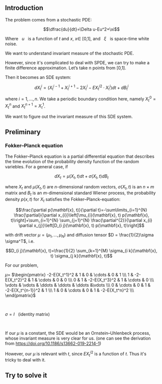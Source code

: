 ## Introduction

The problem comes from a stochastic PDE:

$$\dfrac{du}{dt}=\Delta u-Eu^2+\xi$$

Where &nbsp; $u$ &nbsp; is a function of $t$ and $x$, $x\in$ [0,1], and &nbsp; $\xi$ &nbsp; is space-time white noise.

We want to understand invariant measure of the stochastic PDE.

However, since it's complicated to deal with SPDE, we can try to make a finite difference approximation. Let’s take n points from [0,1].

Then it becomes an SDE system:

$$dX_t^i=(X_t^{i-1}+X_t^{i+1}-2X_t^{i}-E{X_t^i}^2\cdot X_t^i)dt+dB_t^i$$

where $i=1,...,n$. We take a periodic boundary condition here, namely $X_t^0=X_t^n$ and $X_t^{n+1}=X_t^1$.

We want to figure out the invariant measure of this SDE system.


## Preliminary

### Fokker–Planck equation

The Fokker–Planck equation is a partial differential equation that describes the time evolution of the probability density function of the random variebles. For a general case, if

$$dX_t=\mu (X_t, t)dt+\sigma (X_t, t) dB_t $$

where $X_t$ and $\mu(X_t,t)$ are $n$-dimensional random vectors, $\sigma (X_t,t)$ is an $n\times m$ matrix and $B_t$ is an $m$-dimensional standard Wiener process, the probability density $p(x,t)$ for $X_t$ satisfies the Fokker–Planck-equation:

$$\frac{\partial p(\mathbf{x}, t)}{\partial t}=-\sum\limits_{i=1}^{N} \frac{\partial}{\partial x_{i}}\left[\mu_{i}(\mathbf{x}, t) p(\mathbf{x}, t)\right]+\sum_{i=1}^{N} \sum_{j=1}^{N} \frac{\partial^{2}}{\partial x_{i} \partial x_{j}}\left[D_{i j}(\mathbf{x}, t) p(\mathbf{x}, t)\right]$$

with drift vector $\mu = (\mu_1,...,\mu_N)$ and diffusion tensor $D = \frac{1}{2}\sigma \sigma^T$, i.e.

$$D_{i j}(\mathbf{x}, t)=\frac{1}{2} \sum_{k=1}^{M} \sigma_{i k}(\mathbf{x}, t) \sigma_{j k}(\mathbf{x}, t)$$

For our problem, 

$\mu =$
$\begin{pmatrix}
-2-E{X_t^1}^2 & 1 & 0 & \cdots & 0 & 1 \\\ 
1 & -2-E{X_t^2}^2 & 1 & \cdots & 0 & 0 \\\ 
0 & 1 & -2-E{X_t^3}^2 & 1 & \cdots & 0 \\\ 
\vdots & \vdots & \ddots & \ddots & \ddots &\vdots \\\ 
0 & \cdots & 0 & 1 & -2-E{X_t^{n-1}}^2 & 1 \\\ 
1 & 0 & \cdots & 0 & 1 & -2-E{X_t^n}^2 \\\ 
\end{pmatrix}$

&nbsp;

$\sigma = I$ &nbsp; (identity matrix)

&nbsp;

If our $\mu$ is a constant, the SDE would be an Ornstein–Uhlenbeck process, whose invariant measure is very clear for us. (one can see the derivation from <https://doi.org/10.1186/s13662-019-2214-1>)

However, our $\mu$ is relevant with $t$, since $E{X_t^i}^2$ is a function of $t$. Thus it's tricky to deal with it.

## Try to solve it